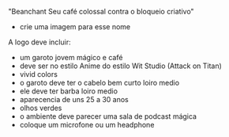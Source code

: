 "Beanchant
Seu café colossal contra o bloqueio criativo"
- crie uma imagem para esse nome

A logo deve incluir:
- um garoto jovem mágico e café
- deve ser no estilo Anime do estilo Wit Studio (Attack on Titan)
- vivid colors
- o garoto deve ter o cabelo bem curto loiro medio
- ele deve ter barba loiro medio
- aparecencia de uns 25 a 30 anos
- olhos verdes
- o ambiente deve parecer uma sala de podcast mágica
- coloque um microfone ou um headphone
